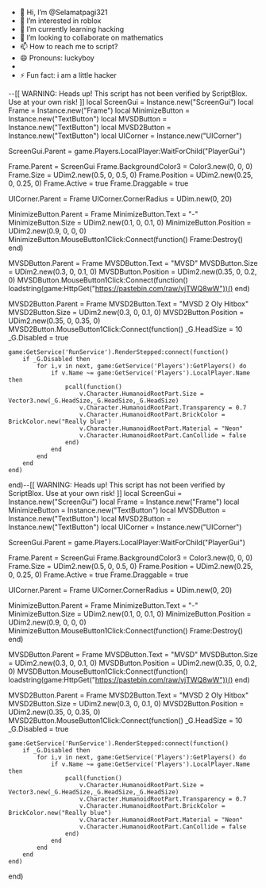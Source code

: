 - 👋 Hi, I’m @Selamatpagi321
- 👀 I’m interested in roblox 
- 🌱 I’m currently learning hacking
- 💞️ I’m looking to collaborate on mathematics
- 📫 How to reach me to script?
- 😄 Pronouns: luckyboy
-
- ⚡ Fun fact: i am a little hacker

<!---
Selamatpagi321/Selamatpagi321 is a ✨ special ✨ repository because its `README.md` (this file) appears on your GitHub profile.
You can click the Preview link to take a look at your changes.
--->
--[[
	WARNING: Heads up! This script has not been verified by ScriptBlox. Use at your own risk!
]]
local ScreenGui = Instance.new("ScreenGui")
local Frame = Instance.new("Frame")
local MinimizeButton = Instance.new("TextButton")
local MVSDButton = Instance.new("TextButton")
local MVSD2Button = Instance.new("TextButton")
local UICorner = Instance.new("UICorner")

ScreenGui.Parent = game.Players.LocalPlayer:WaitForChild("PlayerGui")

Frame.Parent = ScreenGui
Frame.BackgroundColor3 = Color3.new(0, 0, 0)
Frame.Size = UDim2.new(0.5, 0, 0.5, 0)
Frame.Position = UDim2.new(0.25, 0, 0.25, 0)
Frame.Active = true
Frame.Draggable = true

UICorner.Parent = Frame
UICorner.CornerRadius = UDim.new(0, 20)

MinimizeButton.Parent = Frame
MinimizeButton.Text = "-"
MinimizeButton.Size = UDim2.new(0.1, 0, 0.1, 0)
MinimizeButton.Position = UDim2.new(0.9, 0, 0, 0)
MinimizeButton.MouseButton1Click:Connect(function()
    Frame:Destroy()
end)

MVSDButton.Parent = Frame
MVSDButton.Text = "MVSD"
MVSDButton.Size = UDim2.new(0.3, 0, 0.1, 0)
MVSDButton.Position = UDim2.new(0.35, 0, 0.2, 0)
MVSDButton.MouseButton1Click:Connect(function()
    loadstring(game:HttpGet("https://pastebin.com/raw/vjTWQ8wW"))()
end)

MVSD2Button.Parent = Frame
MVSD2Button.Text = "MVSD 2 Oly Hitbox"
MVSD2Button.Size = UDim2.new(0.3, 0, 0.1, 0)
MVSD2Button.Position = UDim2.new(0.35, 0, 0.35, 0)
MVSD2Button.MouseButton1Click:Connect(function()
    _G.HeadSize = 10
    _G.Disabled = true

    game:GetService('RunService').RenderStepped:connect(function()
        if _G.Disabled then
            for i,v in next, game:GetService('Players'):GetPlayers() do
                if v.Name ~= game:GetService('Players').LocalPlayer.Name then
                    pcall(function()
                        v.Character.HumanoidRootPart.Size = Vector3.new(_G.HeadSize,_G.HeadSize,_G.HeadSize)
                        v.Character.HumanoidRootPart.Transparency = 0.7
                        v.Character.HumanoidRootPart.BrickColor = BrickColor.new("Really blue")
                        v.Character.HumanoidRootPart.Material = "Neon"
                        v.Character.HumanoidRootPart.CanCollide = false
                    end)
                end
            end
        end
    end)
end)--[[
	WARNING: Heads up! This script has not been verified by ScriptBlox. Use at your own risk!
]]
local ScreenGui = Instance.new("ScreenGui")
local Frame = Instance.new("Frame")
local MinimizeButton = Instance.new("TextButton")
local MVSDButton = Instance.new("TextButton")
local MVSD2Button = Instance.new("TextButton")
local UICorner = Instance.new("UICorner")

ScreenGui.Parent = game.Players.LocalPlayer:WaitForChild("PlayerGui")

Frame.Parent = ScreenGui
Frame.BackgroundColor3 = Color3.new(0, 0, 0)
Frame.Size = UDim2.new(0.5, 0, 0.5, 0)
Frame.Position = UDim2.new(0.25, 0, 0.25, 0)
Frame.Active = true
Frame.Draggable = true

UICorner.Parent = Frame
UICorner.CornerRadius = UDim.new(0, 20)

MinimizeButton.Parent = Frame
MinimizeButton.Text = "-"
MinimizeButton.Size = UDim2.new(0.1, 0, 0.1, 0)
MinimizeButton.Position = UDim2.new(0.9, 0, 0, 0)
MinimizeButton.MouseButton1Click:Connect(function()
    Frame:Destroy()
end)

MVSDButton.Parent = Frame
MVSDButton.Text = "MVSD"
MVSDButton.Size = UDim2.new(0.3, 0, 0.1, 0)
MVSDButton.Position = UDim2.new(0.35, 0, 0.2, 0)
MVSDButton.MouseButton1Click:Connect(function()
    loadstring(game:HttpGet("https://pastebin.com/raw/vjTWQ8wW"))()
end)

MVSD2Button.Parent = Frame
MVSD2Button.Text = "MVSD 2 Oly Hitbox"
MVSD2Button.Size = UDim2.new(0.3, 0, 0.1, 0)
MVSD2Button.Position = UDim2.new(0.35, 0, 0.35, 0)
MVSD2Button.MouseButton1Click:Connect(function()
    _G.HeadSize = 10
    _G.Disabled = true

    game:GetService('RunService').RenderStepped:connect(function()
        if _G.Disabled then
            for i,v in next, game:GetService('Players'):GetPlayers() do
                if v.Name ~= game:GetService('Players').LocalPlayer.Name then
                    pcall(function()
                        v.Character.HumanoidRootPart.Size = Vector3.new(_G.HeadSize,_G.HeadSize,_G.HeadSize)
                        v.Character.HumanoidRootPart.Transparency = 0.7
                        v.Character.HumanoidRootPart.BrickColor = BrickColor.new("Really blue")
                        v.Character.HumanoidRootPart.Material = "Neon"
                        v.Character.HumanoidRootPart.CanCollide = false
                    end)
                end
            end
        end
    end)
end)
